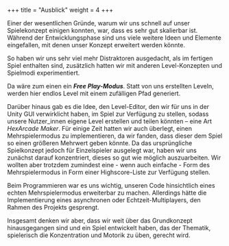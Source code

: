 +++
title = "Ausblick"
weight = 4
+++

Einer der wesentlichen Gründe, warum wir uns schnell auf unser Spielekonzept einigen konnten, war, dass es sehr gut skalierbar ist. Während der Entwicklungsphase sind uns viele weitere Ideen und Elemente eingefallen, mit denen unser Konzept erweitert werden könnte.   

So haben wir uns sehr viel mehr Distraktoren ausgedacht, als im fertigen Spiel enthalten sind, zusätzlich hatten wir mit anderen Level-Konzepten und Spielmodi experimentiert.   

Da wäre zum einen ein ***Free Play-Modus***. Statt von uns erstellten Leveln, werden hier endlos Level mit einem zufälligen Pfad generiert.

Darüber hinaus gab es die Idee, den Level-Editor, den wir für uns in der Unity GUI verwirklicht haben, im Spiel zur Verfügung zu stellen, sodass unsere Nutzer_innen eigene Level erstellen und teilen könnten – eine Art *HexArcade Maker*. Für einige Zeit hatten wir auch überlegt, einen Mehrspielermodus zu implementieren, da wir fanden, dass dieser dem Spiel so einen größeren Mehrwert geben könnte. Da das ursprüngliche Spielkonzept jedoch für Einzelspieler ausgelegt war, haben wir uns zunächst darauf konzentriert, dieses so gut wie möglich auszuarbeiten. Wir wollten aber trotzdem zumindest eine - wenn auch einfache - Form des Mehrspielermodus in Form einer Highscore-Liste zur Verfügung stellen.   

Beim Programmieren war es uns wichtig, unseren Code hinsichtlich eines echten Mehrspielermodus erweiterbar zu machen. Allerdings hätte die Implementierung eines asynchronen oder Echtzeit-Multiplayers, den Rahmen des Projekts gesprengt.   

Insgesamt denken wir aber, dass wir weit über das Grundkonzept hinausgegangen sind und ein Spiel entwickelt haben, das der Thematik, spielerisch die Konzentration und Motorik zu üben, gerecht wird. 
